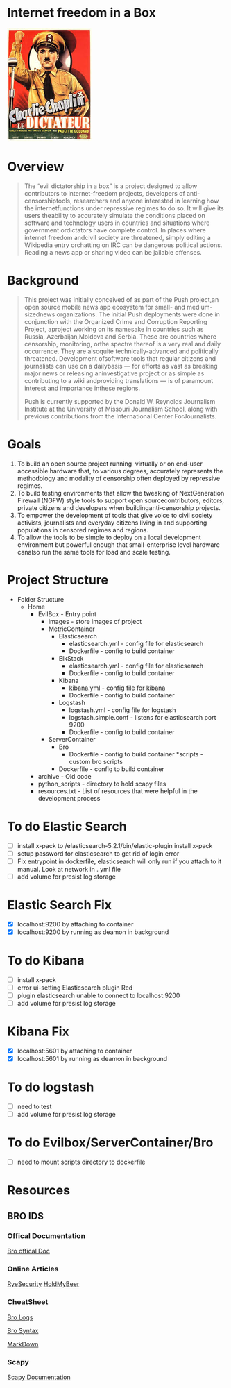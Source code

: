 # Internet freedom in a Box
![charlie](https://github.com/PushOCCRP/Network-Research/blob/master/EvilBox/Images/charlie.png)

# Overview
> The​ ​“evil​ ​dictatorship​ ​in​ ​a​ ​box”​ ​is​ ​a​ ​project​ ​designed​ ​to​ ​allow​ ​contributors​ ​to 
> internet-freedom​ ​projects,​ ​developers​ ​of​ ​anti-censorship​ ​tools,​ ​researchers​ ​and​ ​anyone 
> interested​ ​in​ ​learning​ ​how​ ​the​ ​internet​ ​functions​ ​under​ ​repressive​ ​regimes​ ​to​ ​do​ ​so.​ ​It​ ​will 
> give​ ​its​ ​users​ ​the​ ​ability​ ​to​ ​accurately​ ​simulate​ ​the​ ​conditions​ ​placed​ ​on​ ​software​ ​and 
> technology​ ​users​ ​in​ ​countries​ ​and​ ​situations​ ​where​ ​government​ ​or​ ​dictators​ ​have​ ​complete 
> control. 
> In​ ​places​ ​where​ ​internet​ ​freedom​ ​and​ ​civil​ ​society​ ​are​ ​threatened,​ ​simply​ ​editing​ ​a 
> Wikipedia​ ​entry​ ​or​ ​chatting​ ​on​ ​IRC​ ​can​ ​be​ ​dangerous​ ​political​ ​actions.​ ​Reading​ ​a​ ​news​ ​app 
> or​ ​sharing​ ​video​ ​can​ ​be​ ​jailable​ ​offenses.

# Background
> This​ ​project​ ​was​ ​initially​ ​conceived​ ​of​ ​as​ ​part​ ​of​ ​the​ ​Push​ ​project,​ ​an​ ​open​ ​source​ ​mobile 
> news​ ​app​ ​ecosystem​ ​for​ ​small-​ ​and​ ​medium-sized​ ​news​ ​organizations.​ ​The​ ​initial​ ​Push 
> deployments​ ​were​ ​done​ ​in​ ​conjunction​ ​with​ ​the​ ​Organized​ ​Crime​ ​and​ ​Corruption​ ​Reporting 
> Project,​ ​a​ ​project​ ​working​ ​on​ ​its​ ​namesake​ ​in​ ​countries​ ​such​ ​as​ ​Russia,​ ​Azerbaijan,​ ​Moldova 
> and​ ​Serbia.​ ​These​ ​are​ ​countries​ ​where​ ​censorship,​ ​monitoring,​ ​or​ ​the​ ​spectre​ ​thereof​ ​is​ ​a 
> very​ ​real​ ​and​ ​daily​ ​occurrence.​ ​They​ ​are​ ​also​ ​quite​ ​technically-advanced​ ​and​ ​politically 
> threatened.​ ​Development​ ​of​ ​software​ ​tools​ ​that​ ​regular​ ​citizens​ ​and​ ​journalists​ ​can​ ​use​ ​on 
> a​ ​daily​ ​basis​ ​—​ ​for​ ​efforts​ ​as​ ​vast​ ​as​ ​breaking​ ​major​ ​news​ ​or​ ​releasing​ ​an​ ​investigative 
> project​ ​or​ ​as​ ​simple​ ​as​ ​contributing​ ​to​ ​a​ ​wiki​ ​and​ ​providing​ ​translations​ ​—​ ​is​ ​of​ ​paramount 
> interest​ ​and​ ​importance​ ​in​ ​these​ ​regions. ​
> 
> Push​ ​is​ ​currently​ ​supported​ ​by​ ​the​ ​Donald​ ​W.​ ​Reynolds​ ​Journalism​ ​Institute​ ​at​ ​the 
> University​ ​of​ ​Missouri​ ​Journalism​ ​School,​ ​along​ ​with​ ​previous​ ​contributions​ ​from​ ​the 
> International​ ​Center​ ​For​ ​Journalists.

# Goals
1. To​ ​build​ ​an​ ​open​ ​source​ ​project​ ​running​ ​ ​virtually​ ​or​ ​on​ ​end-user​ ​accessible 
hardware​ ​that,​ ​to​ ​various​ ​degrees,​ ​accurately​ ​represents​ ​the​ ​methodology​ ​and 
modality​ ​of​ ​censorship​ ​often​ ​deployed​ ​by​ ​repressive​ ​regimes. 
2. To​ ​build​ ​testing​ ​environments​ ​that​ ​allow​ ​the​ ​tweaking​ ​of​ ​Next​ ​Generation​ ​Firewall 
(NGFW)​ ​style​ ​tools​ ​to​ ​support​ ​open​ ​source​ ​contributors,​ ​editors,​ ​private​ ​citizens​ ​and 
developers​ ​when​ ​building​ ​anti-censorship​ ​projects. 
3. To​ ​empower​ ​the​ ​development​ ​of​ ​tools​ ​that​ ​give​ ​voice​ ​to​ ​civil​ ​society​ ​activists, 
journalists​ ​and​ ​everyday​ ​citizens​ ​living​ ​in​ ​and​ ​supporting​ ​populations​ ​in​ ​censored 
regimes​ ​and​ ​regions. 
4. To​ ​allow​ ​the​ ​tools​ ​to​ ​be​ ​simple​ ​to​ ​deploy​ ​on​ ​a​ ​local​ ​development​ ​environment​ ​but 
powerful​ ​enough​ ​that​ ​small-enterprise​ ​level​ ​hardware​ ​can​ ​also​ ​run​ ​the​ ​same​ ​tools 
for​ ​load​ ​and​ ​scale​ ​testing. 

# Project Structure

* Folder Structure
	* Home
		* EvilBox - Entry point
			* images - store images of project 
			* MetricContainer 
				* Elasticsearch
					* elasticsearch.yml - config file for elasticsearch
					* Dockerfile - config to build container
				* ElkStack
					* elasticsearch.yml - config file for elasticsearch
					* Dockerfile - config to build container
				* Kibana
					* kibana.yml - config file for kibana
					* Dockerfile - config to build container
				* Logstash
					* logstash.yml - config file for logstash
					* logstash.simple.conf - listens for elasticsearch port 9200
					* Dockerfile - config to build container
			* ServerContainer
				* Bro
					* Dockerfile - config to build container
					*scripts - custom bro scripts 
				* Dockerfile - config to build container
		* archive - Old code
		* python_scripts - directory to hold scapy files
		* resources.txt - List of resources that were helpful in the development process

# To do Elastic Search
- [ ] install x-pack to /elasticsearch-5.2.1/bin/elastic-plugin install x-pack
- [ ] setup password for elasticsearch to get rid of login error
- [ ] Fix entrypoint in dockerfile, elasticsearch will only run if you attach to it manual.  Look at network in . yml file
- [ ] add volume for presist log storage

# Elastic Search Fix
- [x] localhost:9200 by attaching to container
- [x] localhost:9200 by running as deamon in background

# To do Kibana 
- [ ] install x-pack
- [ ] error ui-setting Elasticsearch plugin Red
- [ ] plugin elasticsearch unable to connect to localhost:9200
- [ ] add volume for presist log storage

# Kibana Fix
- [x] localhost:5601 by attaching to container
- [x] localhost:5601 by running as deamon in background

# To do logstash
- [ ] need to test
- [ ] add volume for presist log storage

# To do Evilbox/ServerContainer/Bro
- [ ] need to mount scripts directory to dockerfile

# Resources
## BRO IDS

### Offical Documentation
[Bro offical Doc](https://www.bro.org/)

### Online Articles
[RyeSecurity](http://ryesecurity.blogspot.com/2012/05/learning-bro-scripting-language.html)
[HoldMyBeer](https://holdmybeer.xyz/2017/06/25/intro-to-threat-intelligence-with-bro-and-elk/)


### CheatSheet
[Bro Logs](/.https://github.com/corelight/bro-cheatsheets/blob/master/Corelight-Bro-Cheatsheets-2.5.pdf)

[Bro Syntax](./http://blog.bro.org/2011/11/bro-language-cheat-sheet.html)

[MarkDown](https://guides.github.com/pdfs/markdown-cheatsheet-online.pdf)

### Scapy
[Scapy Documentation](https://phaethon.github.io/scapy/api/usage.html#recipes)